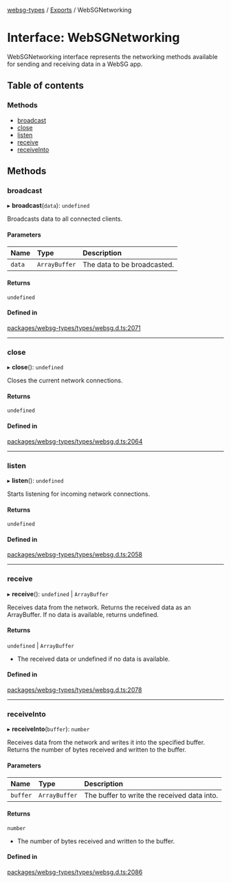 [websg-types](../README.md) / [Exports](../modules.md) / WebSGNetworking

# Interface: WebSGNetworking

WebSGNetworking interface represents the networking methods available
for sending and receiving data in a WebSG app.

## Table of contents

### Methods

- [broadcast](WebSGNetworking.md#broadcast)
- [close](WebSGNetworking.md#close)
- [listen](WebSGNetworking.md#listen)
- [receive](WebSGNetworking.md#receive)
- [receiveInto](WebSGNetworking.md#receiveinto)

## Methods

### broadcast

▸ **broadcast**(`data`): `undefined`

Broadcasts data to all connected clients.

#### Parameters

| Name | Type | Description |
| :------ | :------ | :------ |
| `data` | `ArrayBuffer` | The data to be broadcasted. |

#### Returns

`undefined`

#### Defined in

[packages/websg-types/types/websg.d.ts:2071](https://github.com/matrix-org/thirdroom/blob/1005fb3d/packages/websg-types/types/websg.d.ts#L2071)

___

### close

▸ **close**(): `undefined`

Closes the current network connections.

#### Returns

`undefined`

#### Defined in

[packages/websg-types/types/websg.d.ts:2064](https://github.com/matrix-org/thirdroom/blob/1005fb3d/packages/websg-types/types/websg.d.ts#L2064)

___

### listen

▸ **listen**(): `undefined`

Starts listening for incoming network connections.

#### Returns

`undefined`

#### Defined in

[packages/websg-types/types/websg.d.ts:2058](https://github.com/matrix-org/thirdroom/blob/1005fb3d/packages/websg-types/types/websg.d.ts#L2058)

___

### receive

▸ **receive**(): `undefined` \| `ArrayBuffer`

Receives data from the network. Returns the received data as an ArrayBuffer.
If no data is available, returns undefined.

#### Returns

`undefined` \| `ArrayBuffer`

- The received data or undefined if no data is available.

#### Defined in

[packages/websg-types/types/websg.d.ts:2078](https://github.com/matrix-org/thirdroom/blob/1005fb3d/packages/websg-types/types/websg.d.ts#L2078)

___

### receiveInto

▸ **receiveInto**(`buffer`): `number`

Receives data from the network and writes it into the specified buffer.
Returns the number of bytes received and written to the buffer.

#### Parameters

| Name | Type | Description |
| :------ | :------ | :------ |
| `buffer` | `ArrayBuffer` | The buffer to write the received data into. |

#### Returns

`number`

- The number of bytes received and written to the buffer.

#### Defined in

[packages/websg-types/types/websg.d.ts:2086](https://github.com/matrix-org/thirdroom/blob/1005fb3d/packages/websg-types/types/websg.d.ts#L2086)
